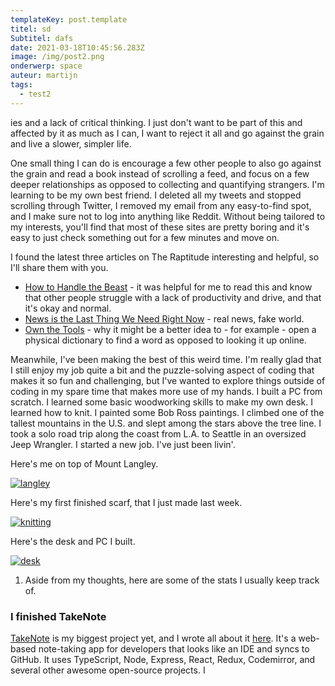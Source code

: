 ```yaml
---
templateKey: post.template
titel: sd
Subtitel: dafs
date: 2021-03-18T10:45:56.283Z
image: /img/post2.png
onderwerp: space
auteur: martijn
tags:
  - test2
---
```

ies and a lack of critical thinking. I just don't want to be part of this and affected by it as much as I can, I want to reject it all and go against the grain and live a slower, simpler life.

One small thing I can do is encourage a few other people to also go against the grain and read a book instead of scrolling a feed, and focus on a few deeper relationships as opposed to collecting and quantifying strangers. I'm learning to be my own best friend. I deleted all my tweets and stopped scrolling through Twitter, I removed my email from any easy-to-find spot, and I make sure not to log into anything like Reddit. Without being tailored to my interests, you'll find that most of these sites are pretty boring and it's easy to just check something out for a few minutes and move on.

I found the latest three articles on The Raptitude interesting and helpful, so I'll share them with you.

* [How to Handle the Beast](https://www.raptitude.com/2020/12/how-to-handle-the-beast/) - it was helpful for me to read this and know that other people struggle with a lack of productivity and drive, and that it's okay and normal.
* [News is the Last Thing We Need Right Now](https://www.raptitude.com/2020/12/news-is-the-last-thing-we-need-right-now/) - real news, fake world.
* [Own the Tools](https://www.raptitude.com/2020/12/own-the-tools/) - why it might be a better idea to - for example - open a physical dictionary to find a word as opposed to looking it up online.

Meanwhile, I've been making the best of this weird time. I'm really glad that I still enjoy my job quite a bit and the puzzle-solving aspect of coding that makes it so fun and challenging, but I've wanted to explore things outside of coding in my spare time that makes more use of my hands. I built a PC from scratch. I learned some basic woodworking skills to make my own desk. I learned how to knit. I painted some Bob Ross paintings. I climbed one of the tallest mountains in the U.S. and slept among the stars above the tree line. I took a solo road trip along the coast from L.A. to Seattle in an oversized Jeep Wrangler. I started a new job. I've just been livin'.

Here's me on top of Mount Langley.

[![langley](https://www.taniarascia.com/static/daf1a20541cbd86f7106f582d476c30f/6aca1/langley.jpg "langley")](https://www.taniarascia.com/static/daf1a20541cbd86f7106f582d476c30f/3acf0/langley.jpg)

Here's my first finished scarf, that I just made last week.

[![knitting](https://www.taniarascia.com/static/6d3809716201be5b3a3876666b0bfd3f/6aca1/knitting.jpg "knitting")](https://www.taniarascia.com/static/6d3809716201be5b3a3876666b0bfd3f/3acf0/knitting.jpg)

Here's the desk and PC I built.

[![desk](https://www.taniarascia.com/static/99aa79c6c17b797effea3d262cf6d31b/6aca1/desk.jpg "desk")](https://www.taniarascia.com/static/99aa79c6c17b797effea3d262cf6d31b/3acf0/desk.jpg)

1. Aside from my thoughts, here are some of the stats I usually keep track of.

### [](https://www.taniarascia.com/2020-into-2021/#i-finished-takenote)I finished TakeNote

[TakeNote](https://takenote.dev/) is my biggest project yet, and I wrote all about it [here](https://www.taniarascia.com/building-takenote/). It's a web-based note-taking app for developers that looks like an IDE and syncs to GitHub. It uses TypeScript, Node, Express, React, Redux, Codemirror, and several other awesome open-source projects. I